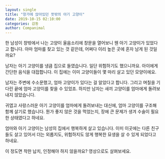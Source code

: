 ```yaml
---
layout: single
title: "창가에 앉아있던 뜻밖의 아기 고양이"
date: 2019-10-15 02:10:00
categories: 감동
author: Companimal
---
```


한 남성이 창밖에서 나는 고양이 울음소리에 창문을 열어보니 웬 아기 고양이가 있었다고 합니다. 아마 엄마를 찾고 있는 것 같은데, 어쩌다 이리 높은 곳에 혼자 남게 된 것일까요?

남자는 아기 고양이를 냉큼 집으로 들였습니다. 일단 위험하기도 했으니까요. 아이에게 간단한 음식을 대접합니다. 이 집에는 이미 고양이들이 몇 마리 살고 있던 모양이에요.

남자는 주변에 수소문했고, 엄마 고양이가 있다는 걸 알았다고 합니다. 그리고 며칠을 기다린 끝에 엄마 고양이를 찾을 수 있었죠. 하지만 남자는 새끼 고양이를 엄마에게 돌려보내지 않았습니다.

귀엽고 사랑스러운 아기 고양이를 엄마에게 돌려보내는 대신에, 엄마 고양이를 구조해 함께 살기로 했습니다. 뭔가 좋지 않은 것을 먹었는지, 장에 큰 문제가 생겨 수술이 필요한 상태였다고 하네요.

엄마와 아기 고양이는 남성의 집에서 행복하게 살고 있습니다. 이미 이곳에는 다른 친구들도 살고 있어서 더는 외롭지도, 위험하지도 않게 행복한 묘생을 살 수 있게 되었다고 하네요.

이 정도면 착한 납치, 인정해야 하지 않을까요? 영상으로도 살펴보세요.
